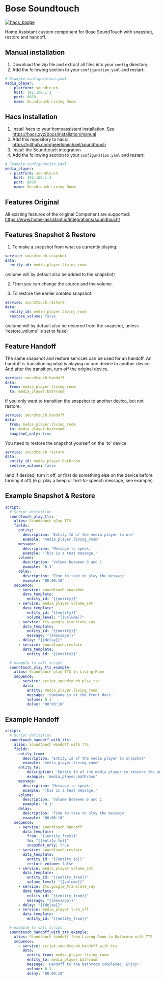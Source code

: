 # Bose Soundtouch
[![hacs_badge](https://img.shields.io/badge/HACS-Custom-orange.svg)](https://github.com/custom-components/hacs)

Home Assistant custom component for Bose SoundTouch with snapshot, restore and handoff.

## Manual installation
1. Download the zip file and extract all files into your `config` directory.
2. Add the following section to your `configuration.yaml` and restart:

```yaml
# Example configuration.yaml
media_player:
  - platform: soundtouch
    host: 192.168.1.1
    port: 8090
    name: Soundtouch Living Room
```

## Hacs installation
1. Install hacs to your homeassistant installation. See https://hacs.xyz/docs/installation/manual
2. Add this repository to hacs: https://github.com/geertsmichael/soundtouch
3. Install the Soundtouch integration
4. Add the following section to your `configuration.yaml` and restart:

```yaml
# Example configuration.yaml
media_player:
  - platform: soundtouch
    host: 192.168.1.1
    port: 8090
    name: Soundtouch Living Room
```

## Features Original

All existing features of the original Component are supported:
https://www.home-assistant.io/integrations/soundtouch/

## Features Snapshot & Restore

1. To make a snapshot from what us currently playing:
```yaml
service: soundtouch.snapshot
data:
  entity_id: media_player.living_room
```
(volume will by default also be added to the snapshot)

2. Then you can change the source and the volume.

3. To restore the earlier created snapshot:
```yaml
service: soundtouch.restore
data:
  entity_id: media_player.living_room
  restore_volume: false
```
(volume will by default also be restored from the snapshot, unless 'restore_volume' is set to false)

## Feature Handoff

The same snapshot and restore services can be used for an handoff.
An handoff is transitioning what is playing on one device to another device. 
And after the transition, turn off the original device.

```yaml
service: soundtouch.handoff
data:
  from: media_player.living_room
  to: media_player.bathroom
```

If you only want to transition the snapshot to another device, but not restore:

```yaml
service: soundtouch.handoff
data:
  from: media_player.living_room
  to: media_player.bathroom
  snapshot_only: true   
```
You need to restore the snapshot yourself on the 'to' device:
```yaml
service: soundtouch.restore
data:
  entity_id: media_player.bathroom
  restore_volume: false
```
(and if desired, turn it off, or first do something else on the device before turning it off)
(e.g. play a beep or text-to-speech message, see example)


## Example Snapshot & Restore
```yaml
script:
  # Script definition
  soundtouch_play_tts:
    alias: Soundtouch play TTS
    fields:
      entity:
        description: 'Entity Id of the media player to use'
        example: 'media_player.living_room'
      message:
        description: 'Message to speak.'
        example: 'This is a test message.'
      volume:
        description: 'Volume between 0 and 1'
        example: '0.1'
      delay:
        description: 'Time to take to play the message'
        example: '00:00:10'
    sequence:
      - service: soundtouch.snapshot
        data_template:
          entity_id: "{{entity}}"
      - service: media_player.volume_set
        data_template:
          entity_id: "{{entity}}"
          volume_level: "{{volume}}"
      - service: tts.google_translate_say
        data_template:
          entity_id: "{{entity}}"
          message: "{{message}}"
      - delay: "{{delay}}"
      - service: soundtouch.restore
        data_template:
          entity_id: "{{entity}}"

  # example to call script
  soundtouch_play_tts_example:
    alias: Soundtouch play TTS in Living Room
    sequence:
      - service: script.soundtouch_play_tts
        data:
          entity: media_player.living_room
          message: 'Someone is at the front door.'
          volume: 0.1
          delay: '00:00:10'
```

## Example Handoff
```yaml
script:
  # Script definition
  soundtouch_handoff_with_tts:
    alias: Soundtouch Handoff with TTS
    fields:
      entity_from:
        description: 'Entity Id of the media player to snapshot'
        example: 'media_player.living_room'
      entity_to:
          description: 'Entity Id of the media player to restore the snapshot on'
          example: 'media_player.bathroom'
      message:
        description: 'Message to speak.'
        example: 'This is a test message.'
      volume:
        description: 'Volume between 0 and 1'
        example: '0.1'
      delay:
        description: 'Time to take to play the message'
        example: '00:00:10'
    sequence:
      - service: soundtouch.handoff
        data_template:
          from: "{{entity_from}}"
          to: "{{entity_to}}"
          snapshot_only: true
      - service: soundtouch.restore
        data_template:
          entity_id: "{{entity_to}}"
          restore_volume: false
      - service: media_player.volume_set
        data_template:
          entity_id: "{{entity_from}}"
          volume_level: "{{volume}}"
      - service: tts.google_translate_say
        data_template:
          entity_id: "{{entity_from}}"
          message: "{{message}}"
      - delay: "{{delay}}"
      - service: media_player.turn_off
        data_template:
          entity_id: "{{entity_from}}"

  # example to call script
  soundtouch_handoff_with_tts_example:
    alias: Soundtouch handoff from Living Room to Bathroom with TTS
    sequence:
      - service: script.soundtouch_handoff_with_tts
        data:
          entity_from: media_player.living_room
          entity_to: media_player.bathroom
          message: 'Handoff to the bathroom completed. Enjoy!'
          volume: 0.1
          delay: '00:00:10'
```